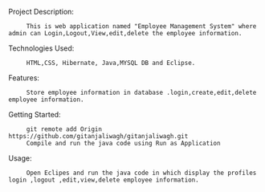 Project Description:
         
         This is web application named "Employee Management System" where admin can Login,Logout,View,edit,delete the employee information. 
         

Technologies Used:

         HTML,CSS, Hibernate, Java,MYSQL DB and Eclipse.
      
Features:

         Store employee information in database .login,create,edit,delete employee information.
         
Getting Started:

         git remote add Origin https://github.com/gitanjaliwagh/gitanjaliwagh.git
         Compile and run the java code using Run as Application
         
Usage:

         Open Eclipes and run the java code in which display the profiles login ,logout ,edit,view,delete employee information.
